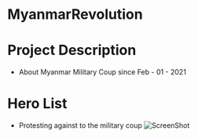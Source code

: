 # MyanmarRevolution
# Project Description
- About Myanmar Military Coup since Feb - 01 - 2021
# Hero List
- Protesting against to the military coup
![ScreenShot](/screenshots/h_list.PNG)
